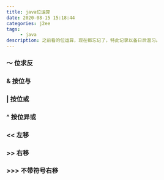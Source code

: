 ```yaml
---
title: java位运算
date: 2020-08-15 15:18:44
categories: j2ee
tags:
     - java
description: 之前看的位运算，现在都忘记了，特此记录以备日后温习。
---
```



### ～  位求反

### &  按位与

### |  按位或

### ^  按位异或

### <<  左移

### >>  右移

### >>>  不带符号右移



